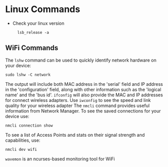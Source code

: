 # Linux Commands

- Check your linux version

        lsb_release -a

## WiFi Commands
The `lshw` command can be used to quickly identify network hardware on your device:
```
sudo lshw -C network
```
The output will include both MAC address in the 'serial' field and IP address in the 'configuration' 
field, along with other information such as the 'logical name' and the 'bus id'. `ifconfig` 
will also provide the MAC and IP addresses for connect wireless adapters. Use `iwconfig` 
to see the speed and link quality for your wireless adapter
The `nmcli` command provides useful information from Network Manager. To see the saved 
connections for your device use:
```
nmcli connection show
```
To see a list of Access Points and stats on their signal strength and capabilities, use:
```
nmcli dev wifi
```
`wavemon` is an ncurses-based monitoring tool for WiFi
